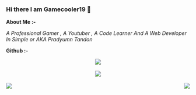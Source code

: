 ### Hi there I am Gamecooler19 👋

**About Me :-**

*A Professional Gamer , A Youtuber , A Code Learner And A Web Developer In Simple or AKA Pradyumn Tandon*

**Github :-**

<div align = "center"> <img src = "https://discord.c99.nl/widget/theme-3/758697679667855433.png"> </div>
<br>
<div align="center"><img src="https://github-profile-trophy.vercel.app/?username=Gamecooler19&theme=dracula"></div>
<br><img align="left" src="https://github-readme-stats.vercel.app/api?username=Gamecooler19&theme=tokyonight"><img align="right" src="https://github-readme-stats.vercel.app/api/top-langs/?username=Gamecooler19&theme=tokyonight&hide=batchfile">
<br>
